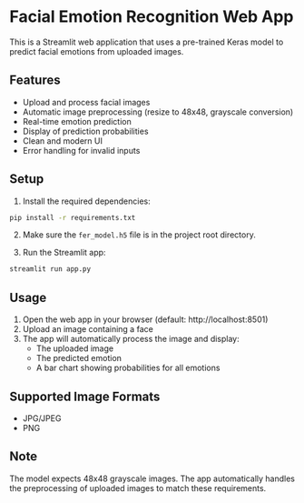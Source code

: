 # Facial Emotion Recognition Web App

This is a Streamlit web application that uses a pre-trained Keras model to predict facial emotions from uploaded images.

## Features

- Upload and process facial images
- Automatic image preprocessing (resize to 48x48, grayscale conversion)
- Real-time emotion prediction
- Display of prediction probabilities
- Clean and modern UI
- Error handling for invalid inputs

## Setup

1. Install the required dependencies:
```bash
pip install -r requirements.txt
```

2. Make sure the `fer_model.h5` file is in the project root directory.

3. Run the Streamlit app:
```bash
streamlit run app.py
```

## Usage

1. Open the web app in your browser (default: http://localhost:8501)
2. Upload an image containing a face
3. The app will automatically process the image and display:
   - The uploaded image
   - The predicted emotion
   - A bar chart showing probabilities for all emotions

## Supported Image Formats

- JPG/JPEG
- PNG

## Note

The model expects 48x48 grayscale images. The app automatically handles the preprocessing of uploaded images to match these requirements. 